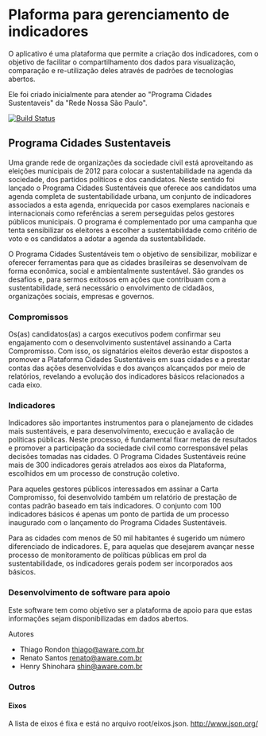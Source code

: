 
# Plaforma para gerenciamento de indicadores

O aplicativo é uma plataforma que permite a criação dos indicadores, com o objetivo de facilitar o compartilhamento dos dados para visualização, comparação e re-utilização deles através de padrões de tecnologias abertos.

Ele foi criado inicialmente para atender ao "Programa Cidades Sustentaveis" da "Rede Nossa São Paulo".

[![Build Status](https://secure.travis-ci.org/W3CBrasil/RNSP-PCS.png?branch=master)](https://travis-ci.org/W3CBrasil/RNSP-PCS)

## Programa Cidades Sustentaveis

Uma grande rede de organizações da sociedade civil está aproveitando as
eleições municipais de 2012 para colocar a sustentabilidade na agenda da
sociedade, dos partidos políticos e dos candidatos. Neste sentido foi lançado
o Programa Cidades Sustentáveis que oferece aos candidatos uma agenda completa
de sustentabilidade urbana, um conjunto de indicadores associados a esta
agenda, enriquecida por casos exemplares nacionais e internacionais como
referências a serem perseguidas pelos gestores públicos municipais. O programa
é complementado por uma campanha que tenta sensibilizar os eleitores a
escolher a sustentabilidade como critério de voto e os candidatos a adotar a
agenda da sustentabilidade.

O Programa Cidades Sustentáveis tem o objetivo de sensibilizar, mobilizar e
oferecer ferramentas para que as cidades brasileiras se desenvolvam de forma
econômica, social e ambientalmente sustentável.
São grandes os desafios e, para sermos exitosos em ações que contribuam com a
sustentabilidade, será necessário o envolvimento de cidadãos, organizações
sociais, empresas e governos.

### Compromissos

Os(as) candidatos(as) a cargos executivos podem confirmar seu engajamento com
o desenvolvimento sustentável assinando a Carta Compromisso. Com isso, os
signatários eleitos deverão estar dispostos a promover a Plataforma Cidades
Sustentáveis em suas cidades e a prestar contas das ações desenvolvidas e dos
avanços alcançados por meio de relatórios, revelando a evolução dos
indicadores básicos relacionados a cada eixo.

### Indicadores

Indicadores são importantes instrumentos para o planejamento de cidades mais
sustentáveis, e para desenvolvimento, execução e avaliação de políticas
públicas. Neste processo, é fundamental fixar metas de resultados e promover a
participação da sociedade civil como corresponsável pelas decisões tomadas nas
cidades.
O Programa Cidades Sustentáveis reúne mais de 300 indicadores gerais atrelados
aos eixos da Plataforma, escolhidos em um processo de construção coletivo.

Para aqueles gestores públicos interessados em assinar a Carta Compromisso,
foi desenvolvido também um relatório de prestação de contas padrão baseado em
tais indicadores. O conjunto com 100 indicadores básicos é apenas um ponto de
partida de um processo inaugurado com o lançamento do Programa Cidades
Sustentáveis.

Para as cidades com menos de 50 mil habitantes é sugerido um número
diferenciado de indicadores. E, para aquelas que desejarem avançar nesse
processo de monitoramento de políticas públicas em prol da sustentabilidade,
os indicadores gerais podem ser incorporados aos básicos.

### Desenvolvimento de software para apoio

Este software tem como objetivo ser a plataforma de apoio para que estas
informações sejam disponibilizadas em dados abertos.

Autores

- Thiago Rondon <thiago@aware.com.br>
- Renato Santos <renato@aware.com.br>
- Henry Shinohara <shin@aware.com.br>


### Outros

#### Eixos

A lista de eixos é fixa e está no arquivo root/eixos.json. http://www.json.org/


